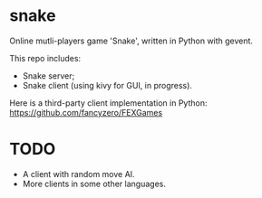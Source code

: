 snake
=====

Online mutli-players game 'Snake', written in Python with gevent.

This repo includes:
* Snake server;
* Snake client (using kivy for GUI, in progress).

Here is a third-party client implementation in Python:
https://github.com/fancyzero/FEXGames

TODO
====
* A client with random move AI.
* More clients in some other languages.
